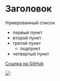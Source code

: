 # Заголовок

Нумерованный список

* первый пункт
* второй пункт
* третий пункт
    * подпункт
* четвертый пункт

[Ссылка на GitHub](https://github.com/demonomed85/Python_Study_2)


![](https://www.somkiat.cc/wp-content/uploads/2021/07/github-300x169.jpg)
